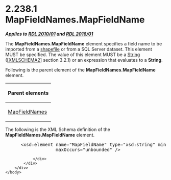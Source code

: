 <html dir="LTR" xmlns:mshelp="http://msdn.microsoft.com/mshelp" xmlns:ddue="http://ddue.schemas.microsoft.com/authoring/2003/5" xmlns:xlink="http://www.w3.org/1999/xlink" xmlns:tool="http://www.microsoft.com/tooltip">
    <head>
        <meta http-equiv="Content-Type" content="text/html; CHARSET=utf-8"></meta>
        <meta name="save" content="history"></meta>
        <title>2.238.1 MapFieldNames.MapFieldName</title>
        <xml>
            <mshelp:toctitle title="2.238.1 MapFieldNames.MapFieldName"></mshelp:toctitle>
            <mshelp:rltitle title="[MS-RDL]: MapFieldNames.MapFieldName"></mshelp:rltitle>
            <mshelp:keyword index="A" term="6663bbe9-f467-4345-9c16-a7cf43f8a890"></mshelp:keyword>
            <mshelp:attr name="DCSext.ContentType" value="open specification"></mshelp:attr>
            <mshelp:attr name="AssetID" value="6663bbe9-f467-4345-9c16-a7cf43f8a890"></mshelp:attr>
            <mshelp:attr name="TopicType" value="kbRef"></mshelp:attr>
            <mshelp:attr name="DCSext.Title" value="[MS-RDL]: MapFieldNames.MapFieldName" />
        </xml>
    </head>
    <body>
        <div id="header">
            <h1 class="heading">2.238.1 MapFieldNames.MapFieldName</h1>
        </div>
        <div id="mainSection">
            <div id="mainBody">
                <div id="allHistory" class="saveHistory"></div>
                <div id="sectionSection0" class="section" name="collapseableSection">
                    

<p><b><i>Applies to </i></b><a href="3428e690-a348-4ec7-8a6a-8efb42d2cdee.htm"><b><i>RDL 2010/01</i></b></a><b><i>
and </i></b><a href="52ce3983-2bfc-4e72-9359-42aaf5fe4509.htm"><b><i>RDL 2016/01</i></b></a></p>

<p>The <b>MapFieldNames.MapFieldName</b> element specifies a
field name to be imported from a <a href="b2482b3f-74ab-4ca8-a9e5-c07955011743.htm#gt_acfac44c-899b-4e09-9b7b-02e9a82d4f50">shapefile</a> or from a
SQL Server dataset. This element MUST be specified. The value of this
element MUST be a <a href="1ed81ef3-a683-45e3-aaad-bd2bbe71bc3d.htm">String</a>
(<a href="https://go.microsoft.com/fwlink/?LinkId=90610">[XMLSCHEMA2]</a>
section 3.2.1) or an expression that evaluates to a <b>String</b>.</p>

<p>Following is the parent element of the <b>MapFieldNames.MapFieldName</b>
element.</p>

<table>
 <thead>
  <tr>
   <th>
   <p>Parent elements</p>
   </th>
  </tr>
 </thead>
 <tr>
  <td>
  <p><a href="ce4b7c72-0a17-48e8-a974-0d4757b5d186.htm">MapFieldNames</a></p>
  </td>
 </tr>
</table>

<p>The following is the XML Schema definition of the <b>MapFieldNames.MapFieldName</b>
element.           </p>

<dl>
<dd>
<div><pre> &lt;xsd:element name=&quot;MapFieldName&quot; type=&quot;xsd:string&quot; minOccurs=&quot;1&quot; 
              maxOccurs=&quot;unbounded&quot; /&gt;
</pre></div>
</dd></dl>


                </div>
            </div>
        </div>
    </body>
</html>